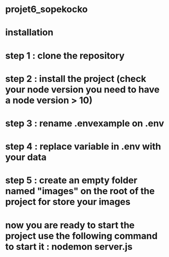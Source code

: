 # projet6_sopekocko

# installation

# step 1 : clone the repository
# step 2 : install the project (check your node version you need to have a node version > 10)
# step 3 : rename .envexample on .env
# step 4 : replace variable in .env with your data
# step 5 : create an  empty folder named "images" on the root of the project for store your images

# now you are ready to start the project use the following command to start it : nodemon server.js
